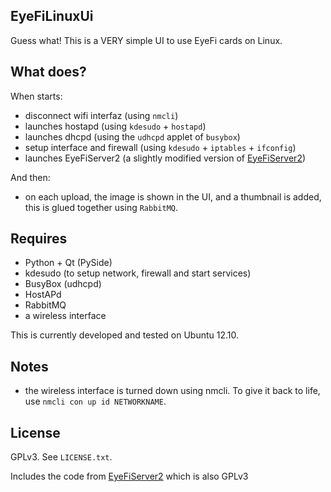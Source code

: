 EyeFiLinuxUi
------------

Guess what! This is a VERY simple UI to use EyeFi cards on Linux.

What does?
----------

When starts:

- disconnect wifi interfaz (using `nmcli`)
- launches hostapd (using `kdesudo` + `hostapd`)
- launches dhcpd (using the `udhcpd` applet of `busybox`)
- setup interface and firewall (using `kdesudo` + `iptables` + `ifconfig`)
- launches EyeFiServer2 (a slightly modified version of [EyeFiServer2](https://code.google.com/p/eyefiserver2/))

And then:

- on each upload, the image is shown in the UI, and a thumbnail is added, this is glued together using `RabbitMQ`.

Requires
--------

- Python + Qt (PySide)
- kdesudo (to setup network, firewall and start services)
- BusyBox (udhcpd)
- HostAPd
- RabbitMQ
- a wireless interface

This is currently developed and tested on Ubuntu 12.10.

Notes
-----

- the wireless interface is turned down using nmcli. To give it back to life, use `nmcli con up id NETWORKNAME`.

License
-------

GPLv3. See `LICENSE.txt`.

Includes the code from [EyeFiServer2](https://code.google.com/p/eyefiserver2/) which is also GPLv3
